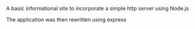 A basic informational site to incorporate a simple http server using Node.js

The application was then rewritten using express
